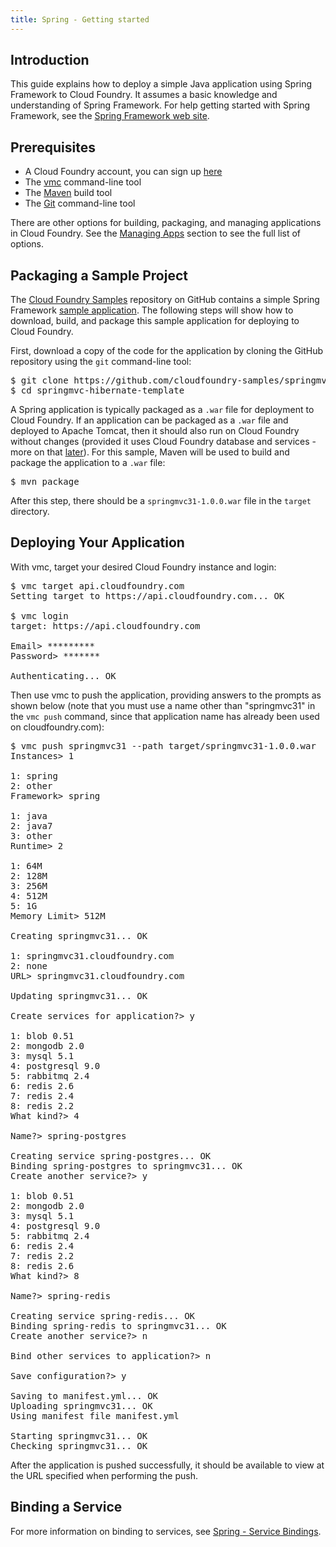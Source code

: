 ```yaml
---
title: Spring - Getting started
---
```


## <a id='intro'></a>Introduction ##

This guide explains how to deploy a simple Java application using Spring Framework to Cloud Foundry. It assumes a basic knowledge and understanding of Spring Framework. For help getting started with Spring Framework, see the [Spring Framework web site](http://www.springsource.org/get-started).

## <a id='prerequisites'></a>Prerequisites ##

* A Cloud Foundry account, you can sign up [here](https://my.cloudfoundry.com/signup)
* The [vmc](../../managing-apps/vmc) command-line tool 
* The [Maven](http://maven.apache.org/) build tool
* The [Git](http://git-scm.com/downloads) command-line tool

There are other options for building, packaging, and managing applications in Cloud Foundry. See the [Managing Apps](../../managing-apps/) section to see the full list of options. 

## <a id='sample-project'></a>Packaging a Sample Project ##

The [Cloud Foundry Samples](https://github.com/cloudfoundry-samples) repository on GitHub contains a simple Spring Framework [sample application](https://github.com/cloudfoundry-samples/springmvc-hibernate-template). The following steps will show how to download, build, and package this sample application for deploying to Cloud Foundry. 

First, download a copy of the code for the application by cloning the GitHub repository using the `git` command-line tool:

<pre class="terminal">
$ git clone https://github.com/cloudfoundry-samples/springmvc-hibernate-template
$ cd springmvc-hibernate-template
</pre>

A Spring application is typically packaged as a `.war` file for deployment to Cloud Foundry. If an application can be packaged as a `.war` file and deployed to Apache Tomcat, then it should also run on Cloud Foundry without changes (provided it uses Cloud Foundry database and services - more on that [later](./spring-service-bindings.html)). For this sample, Maven will be used to build and package the application to a `.war` file:

<pre class="terminal">
$ mvn package
</pre>

After this step, there should be a `springmvc31-1.0.0.war` file in the `target` directory. 

## <a id='deploying'></a>Deploying Your Application ##

With vmc, target your desired Cloud Foundry instance and login:

<pre class="terminal">
$ vmc target api.cloudfoundry.com
Setting target to https://api.cloudfoundry.com... OK

$ vmc login
target: https://api.cloudfoundry.com

Email> *********
Password> *******

Authenticating... OK
</pre>

Then use vmc to push the application, providing answers to the prompts as shown below (note that you must use a name other than "springmvc31" in the `vmc push` command, since that application name has already been used on cloudfoundry.com):

<pre class="terminal">
$ vmc push springmvc31 --path target/springmvc31-1.0.0.war
Instances> 1

1: spring
2: other
Framework> spring

1: java
2: java7
3: other
Runtime> 2

1: 64M
2: 128M
3: 256M
4: 512M
5: 1G
Memory Limit> 512M

Creating springmvc31... OK

1: springmvc31.cloudfoundry.com
2: none
URL> springmvc31.cloudfoundry.com

Updating springmvc31... OK

Create services for application?> y

1: blob 0.51
2: mongodb 2.0
3: mysql 5.1
4: postgresql 9.0
5: rabbitmq 2.4
6: redis 2.6
7: redis 2.4
8: redis 2.2
What kind?> 4

Name?> spring-postgres 

Creating service spring-postgres... OK
Binding spring-postgres to springmvc31... OK
Create another service?> y

1: blob 0.51
2: mongodb 2.0
3: mysql 5.1
4: postgresql 9.0
5: rabbitmq 2.4
6: redis 2.4
7: redis 2.2
8: redis 2.6
What kind?> 8

Name?> spring-redis

Creating service spring-redis... OK
Binding spring-redis to springmvc31... OK
Create another service?> n

Bind other services to application?> n

Save configuration?> y

Saving to manifest.yml... OK
Uploading springmvc31... OK
Using manifest file manifest.yml

Starting springmvc31... OK
Checking springmvc31... OK
</pre>

After the application is pushed successfully, it should be available to view at the URL specified when performing the push.

## <a id='next-steps'></a>Binding a Service ##

For more information on binding to services, see [Spring - Service Bindings](./spring-service-bindings.html).
